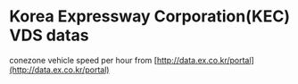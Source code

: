 # Korea Expressway Corporation(KEC) VDS datas

conezone vehicle speed per hour from [http://data.ex.co.kr/portal](http://data.ex.co.kr/portal)